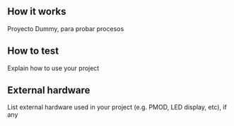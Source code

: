 <!---

This file is used to generate your project datasheet. Please fill in the information below and delete any unused
sections.

You can also include images in this folder and reference them in the markdown. Each image must be less than
512 kb in size, and the combined size of all images must be less than 1 MB.
-->

## How it works

Proyecto Dummy, para probar procesos

## How to test

Explain how to use your project

## External hardware

List external hardware used in your project (e.g. PMOD, LED display, etc), if any

